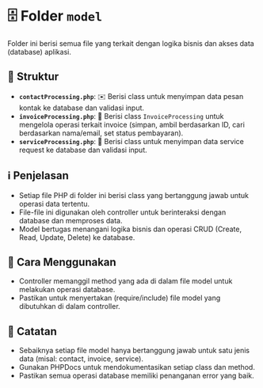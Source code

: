 # 🗄️ Folder `model`

Folder ini berisi semua file yang terkait dengan logika bisnis dan akses data (database) aplikasi.

## 📁 Struktur

-   **`contactProcessing.php`**: ✉️ Berisi class untuk menyimpan data pesan kontak ke database dan validasi input.
-   **`invoiceProcessing.php`**: 🧾 Berisi class `InvoiceProcessing` untuk mengelola operasi terkait invoice (simpan, ambil berdasarkan ID, cari berdasarkan nama/email, set status pembayaran).
-   **`serviceProcessing.php`**: 📱 Berisi class untuk menyimpan data service request ke database dan validasi input.

## ℹ️ Penjelasan

-   Setiap file PHP di folder ini berisi class yang bertanggung jawab untuk operasi data tertentu.
-   File-file ini digunakan oleh controller untuk berinteraksi dengan database dan memproses data.
-   Model bertugas menangani logika bisnis dan operasi CRUD (Create, Read, Update, Delete) ke database.

## 🚀 Cara Menggunakan

-   Controller memanggil method yang ada di dalam file model untuk melakukan operasi database.
-   Pastikan untuk menyertakan (require/include) file model yang dibutuhkan di dalam controller.

## 📝 Catatan

-   Sebaiknya setiap file model hanya bertanggung jawab untuk satu jenis data (misal: contact, invoice, service).
-   Gunakan PHPDocs untuk mendokumentasikan setiap class dan method.
-   Pastikan semua operasi database memiliki penanganan error yang baik.
